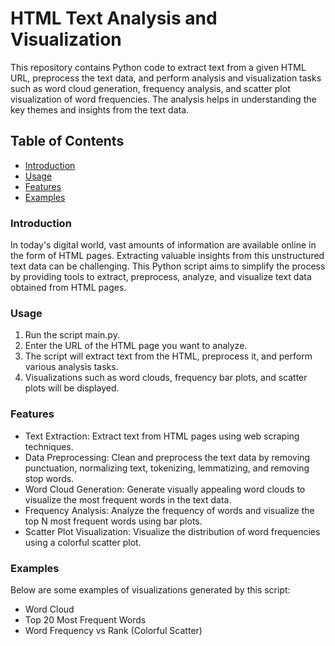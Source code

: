# **HTML Text Analysis and Visualization**

This repository contains Python code to extract text from a given HTML URL, preprocess the text data, and perform analysis and visualization tasks such as word cloud generation, frequency analysis, and scatter plot visualization of word frequencies. The analysis helps in understanding the key themes and insights from the text data.

## **Table of Contents**

* [Introduction](#introduction)
* [Usage](#usage)
* [Features](#features)
* [Examples](#examples)




### **Introduction**

In today's digital world, vast amounts of information are available online in the form of HTML pages. Extracting valuable insights from this unstructured text data can be challenging. This Python script aims to simplify the process by providing tools to extract, preprocess, analyze, and visualize text data obtained from HTML pages.


### **Usage**

1. Run the script main.py.
2. Enter the URL of the HTML page you want to analyze.
3. The script will extract text from the HTML, preprocess it, and perform various analysis tasks.
4. Visualizations such as word clouds, frequency bar plots, and scatter plots will be displayed.

### **Features**

* Text Extraction: Extract text from HTML pages using web scraping techniques.
* Data Preprocessing: Clean and preprocess the text data by removing punctuation, normalizing text, tokenizing, lemmatizing, and removing stop words.
* Word Cloud Generation: Generate visually appealing word clouds to visualize the most frequent words in the text data.
* Frequency Analysis: Analyze the frequency of words and visualize the top N most frequent words using bar plots.
* Scatter Plot Visualization: Visualize the distribution of word frequencies using a colorful scatter plot.


### **Examples**

Below are some examples of visualizations generated by this script:

* Word Cloud
* Top 20 Most Frequent Words
* Word Frequency vs Rank (Colorful Scatter)
